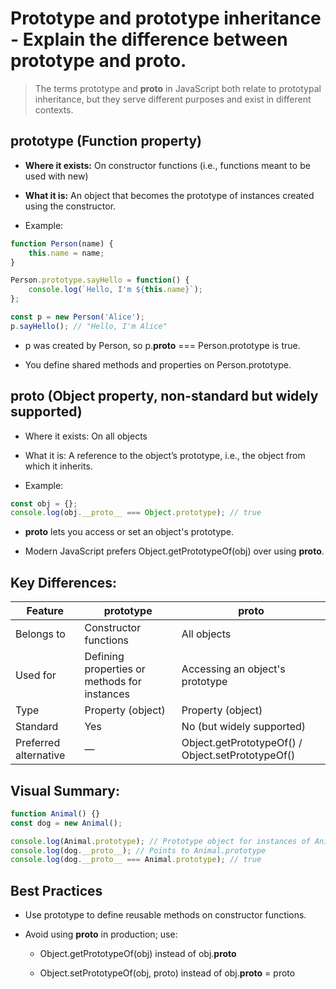 # Prototype and prototype inheritance - Explain the difference between prototype and __proto__.

> The terms prototype and __proto__ in JavaScript both relate to prototypal inheritance, but they serve different purposes and exist in different contexts.

## prototype (Function property)

* **Where it exists:** On constructor functions (i.e., functions meant to be used with new)

* **What it is:** An object that becomes the prototype of instances created using the constructor.

* Example:

```js
function Person(name) {
    this.name = name;
}

Person.prototype.sayHello = function() {
    console.log(`Hello, I'm ${this.name}`);
};

const p = new Person('Alice');
p.sayHello(); // "Hello, I'm Alice"
```

* p was created by Person, so p.__proto__ === Person.prototype is true.

* You define shared methods and properties on Person.prototype.

## __proto__ (Object property, non-standard but widely supported)

* Where it exists: On all objects

* What it is: A reference to the object’s prototype, i.e., the object from which it inherits.

* Example:

```js
const obj = {};
console.log(obj.__proto__ === Object.prototype); // true
```

* __proto__ lets you access or set an object's prototype.

* Modern JavaScript prefers Object.getPrototypeOf(obj) over using __proto__.

## Key Differences:

|Feature|	prototype|	__proto__|
|---|---|---|
Belongs to|	Constructor functions|	All objects|
Used for|	Defining properties or methods for instances|	Accessing an object's prototype|
Type|	Property (object)|	Property (object)|
Standard|	Yes	|No (but widely supported)|
Preferred alternative|	—|	Object.getPrototypeOf() / Object.setPrototypeOf()|

## Visual Summary:

```js
function Animal() {}
const dog = new Animal();

console.log(Animal.prototype); // Prototype object for instances of Animal
console.log(dog.__proto__); // Points to Animal.prototype
console.log(dog.__proto__ === Animal.prototype); // true
```

## Best Practices

* Use prototype to define reusable methods on constructor functions.

* Avoid using __proto__ in production; use:

    - Object.getPrototypeOf(obj) instead of obj.__proto__

    - Object.setPrototypeOf(obj, proto) instead of obj.__proto__ = proto

